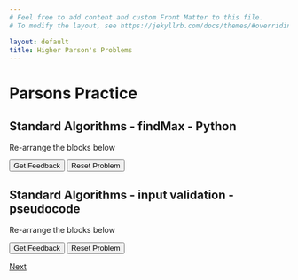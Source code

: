 ```yaml
---
# Feel free to add content and custom Front Matter to this file.
# To modify the layout, see https://jekyllrb.com/docs/themes/#overriding-theme-defaults

layout: default
title: Higher Parson's Problems
---
```

# Parsons Practice

## Standard Algorithms - findMax - Python
Re-arrange the blocks below

<div id="findMax-sortableTrash" class="sortable-code"></div> 
<div id="findMax-sortable" class="sortable-code"></div> 
<div style="clear:both;"></div> 
<p> 
    <input id="findMax-feedbackLink" value="Get Feedback" type="button" /> 
    <input id="findMax-newInstanceLink" value="Reset Problem" type="button" /> 
</p> 
<script type="text/javascript"> 
(function(){
  var initial = "def findMax(my_array):\n" +
    "	max = my_array[0]\n" +
    "	for i in my_array:\n" +
    "		if i &gt; max:\n" +
    "			max = i\n" +
    "	return max\n" +
    "for i in range (len(my_array)): #distractor";
  var parsonsPuzzle = new ParsonsWidget({
    "sortableId": "findMax-sortable",
    "max_wrong_lines": 10,
    "grader": ParsonsWidget._graders.LineBasedGrader,
    "exec_limit": 2500,
    "can_indent": true,
    "x_indent": 50,
    "lang": "en",
    "show_feedback": true,
    "trashId": "findMax-sortableTrash"
  });
  parsonsPuzzle.init(initial);
  parsonsPuzzle.shuffleLines();
  $("#findMax-newInstanceLink").click(function(event){ 
      event.preventDefault(); 
      parsonsPuzzle.shuffleLines(); 
  }); 
  $("#findMax-feedbackLink").click(function(event){ 
      event.preventDefault(); 
      parsonsPuzzle.getFeedback(); 
  }); 
})(); 
</script>

## Standard Algorithms - input validation - pseudocode
Re-arrange the blocks below

<div id="Input Validation - Pseudocode-sortableTrash" class="sortable-code"></div> 
<div id="Input Validation - Pseudocode-sortable" class="sortable-code"></div> 
<div style="clear:both;"></div> 
<p> 
    <input id="Input Validation - Pseudocode-feedbackLink" value="Get Feedback" type="button" /> 
    <input id="Input Validation - Pseudocode-newInstanceLink" value="Reset Problem" type="button" /> 
</p> 
<script type="text/javascript"> 
(function(){
  var initial = "RECEIVE input FROM KEYBOARD\n" +
    "WHILE input &lt; min OR input &gt; max DO\n" +
    "	SEND error_message TO DISPLAY\n" +
    "	RECEIVE input FROM KEYBOARD\n" +
    "END WHILE\n" +
    "FOR i IN RANGE(LENGTH(input)) #distractor";
  var parsonsPuzzle = new ParsonsWidget({
    "sortableId": "Input Validation - Pseudocode-sortable",
    "max_wrong_lines": 10,
    "grader": ParsonsWidget._graders.LineBasedGrader,
    "exec_limit": 2500,
    "can_indent": true,
    "x_indent": 50,
    "lang": "en",
    "show_feedback": true,
    "trashId": "Input Validation - Pseudocode-sortableTrash"
  });
  parsonsPuzzle.init(initial);
  parsonsPuzzle.shuffleLines();
  $("#Input Validation - Pseudocode-newInstanceLink").click(function(event){ 
      event.preventDefault(); 
      parsonsPuzzle.shuffleLines(); 
  }); 
  $("#Input Validation - Pseudocode-feedbackLink").click(function(event){ 
      event.preventDefault(); 
      parsonsPuzzle.getFeedback(); 
  }); 
})(); 
</script>

[Next](./parsons/example1.html)
